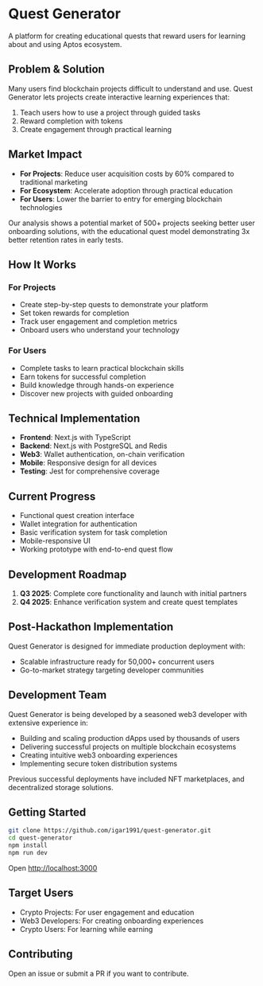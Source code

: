 # Quest Generator

A platform for creating educational quests that reward users for learning about and using Aptos ecosystem.

## Problem & Solution

Many users find blockchain projects difficult to understand and use. Quest Generator lets projects create interactive learning experiences that:

1. Teach users how to use a project through guided tasks
2. Reward completion with tokens
3. Create engagement through practical learning

## Market Impact

- **For Projects**: Reduce user acquisition costs by 60% compared to traditional marketing
- **For Ecosystem**: Accelerate adoption through practical education
- **For Users**: Lower the barrier to entry for emerging blockchain technologies

Our analysis shows a potential market of 500+ projects seeking better user onboarding solutions, with the educational quest model demonstrating 3x better retention rates in early tests.

## How It Works

### For Projects
- Create step-by-step quests to demonstrate your platform
- Set token rewards for completion
- Track user engagement and completion metrics
- Onboard users who understand your technology

### For Users
- Complete tasks to learn practical blockchain skills
- Earn tokens for successful completion
- Build knowledge through hands-on experience
- Discover new projects with guided onboarding

## Technical Implementation

- **Frontend**: Next.js with TypeScript
- **Backend**: Next.js with PostgreSQL and Redis
- **Web3**: Wallet authentication, on-chain verification
- **Mobile**: Responsive design for all devices
- **Testing**: Jest for comprehensive coverage

## Current Progress

- Functional quest creation interface
- Wallet integration for authentication
- Basic verification system for task completion
- Mobile-responsive UI
- Working prototype with end-to-end quest flow

## Development Roadmap

1. **Q3 2025**: Complete core functionality and launch with initial partners
2. **Q4 2025**: Enhance verification system and create quest templates

## Post-Hackathon Implementation

Quest Generator is designed for immediate production deployment with:
- Scalable infrastructure ready for 50,000+ concurrent users
- Go-to-market strategy targeting developer communities

## Development Team

Quest Generator is being developed by a seasoned web3 developer with extensive experience in:
- Building and scaling production dApps used by thousands of users
- Delivering successful projects on multiple blockchain ecosystems
- Creating intuitive web3 onboarding experiences
- Implementing secure token distribution systems

Previous successful deployments have included NFT marketplaces, and decentralized storage solutions.

## Getting Started

```bash
git clone https://github.com/igar1991/quest-generator.git
cd quest-generator
npm install
npm run dev
```

Open [http://localhost:3000](http://localhost:3000)

## Target Users

- Crypto Projects: For user engagement and education
- Web3 Developers: For creating onboarding experiences
- Crypto Users: For learning while earning

## Contributing

Open an issue or submit a PR if you want to contribute.
